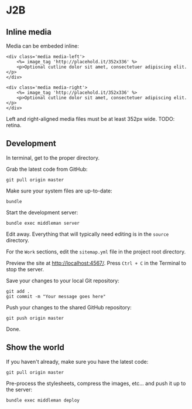 # J2B


## Inline media

Media can be embeded inline:

	<div class='media media-left'>
		<%= image_tag 'http://placehold.it/352x336' %>
		<p>Optional cutline dolor sit amet, consectetuer adipiscing elit.</p>
	</div>

	<div class='media media-right'>
		<%= image_tag 'http://placehold.it/352x336' %>
		<p>Optional cutline dolor sit amet, consectetuer adipiscing elit.</p>
	</div>

Left and right-aligned media files must be at least 352px wide.  TODO: retina.

## Development

In terminal, get to the proper directory.

Grab the latest code from GitHub:

    git pull origin master

Make sure your system files are up-to-date:

    bundle

Start the development server:

    bundle exec middleman server

Edit away. Everything that will typically need editing is in the `source` directory.

For the `Work` sections, edit the `sitemap.yml` file in the project root directory.

Preview the site at [http://localhost:4567/](http://localhost:4567/). Press `Ctrl + C` in the Terminal to stop the server.

Save your changes to your local Git repository:

    git add .
    git commit -m "Your message goes here"

Push your changes to the shared GitHub repository:

    git push origin master

Done.

## Show the world

If you haven't already, make sure you have the latest code:

    git pull origin master

Pre-process the stylesheets, compress the images, etc... and push it up to the server:

    bundle exec middleman deploy

